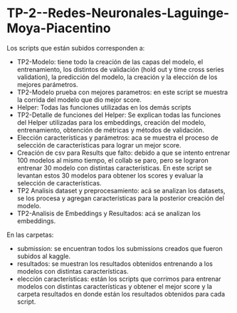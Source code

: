 # TP-2--Redes-Neuronales-Laguinge-Moya-Piacentino

Los scripts que están subidos corresponden a:

- TP2-Modelo: tiene todo la creación de las capas del modelo, el entrenamiento, los distintos de validación (hold out y time cross series validation), la predicción del modelo, la creación y la elección de los mejores parámetros. 
- TP2-Modelo prueba con mejores parametros: en este script se muestra la corrida del modelo que dio mejor score. 
- Helper: Todas las funciones utilizadas en los demás scripts
- TP2-Detalle de funciones del Helper: Se explican todas las funciones del Helper utilizadas para los embeddings, creación del modelo, entrenamiento, obtención de métricas y métodos de validación. 
- Elección características y parámetros: aca se muestra el proceso de selección de características para lograr un mejor score. 
- Creación de csv para Results que falto: debido a que se intento entrenar 100 modelos al mismo tiempo, el collab se paro, pero se lograron entrenar 30 modelo con distintas características. En este script se levantan estos 30 modelos para obtener los scores y evaluar la selección de características. 
-  TP2 Analisis dataset y preprocesamiento: acá se analizan los datasets, se los procesa y agregan características para la posterior creación del modelo.
-  TP2-Analisis de Embeddings y Resultados: acá se analizan los embeddings. 

En las carpetas:
- submission: se encuentran todos los submissions creados que fueron subidos al kaggle. 
- resultados: se muestran los resultados obtenidos entrenando a los modelos con distintas características. 
- elección características: están los scripts que corrimos para entrenar modelos con distintas características y obtener el mejor score y la carpeta resultados en donde están los resultados obtenidos para cada script.
